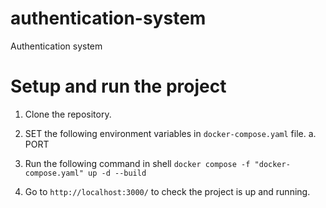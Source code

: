 # authentication-system
Authentication system

# Setup and run the project
1. Clone the repository.

2. SET the following environment variables in `docker-compose.yaml` file.
    a. PORT
3. Run the following command in shell
   `docker compose -f "docker-compose.yaml" up -d --build`
4. Go to `http://localhost:3000/` to check the project is up and running.